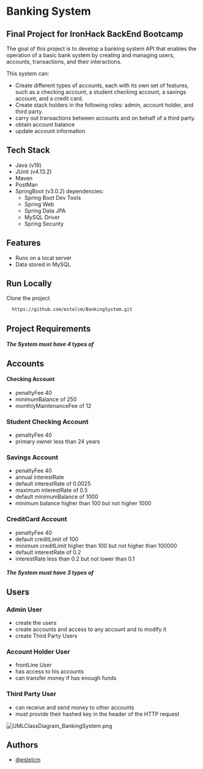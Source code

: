 
# Banking System
## Final Project for IronHack BackEnd Bootcamp

The goal of this project is to develop a banking system API that enables the operation of a basic bank system by creating and managing users, accounts, transactions, and their interactions.

This system can:
- Create different types of accounts, each with its own set of features, such as a checking account, a student checking account, a savings account, and a credit card.
- Create stack holders in the following roles: admin, account holder, and third party.
- carry out transactions between accounts and on behalf of a third party.
- obtain account balance
- update account information

## Tech Stack
- Java (v19)
- JUnit (v4.13.2)
- Maven
- PostMan
- SpringBoot (v3.0.2) dependencies:
    - Spring Boot Dev Tools
    - Spring Web
    - Spring Data JPA
    - MySQL Driver
    - Spring Security
## Features
- Runs on a local server
- Data stored in MySQL


## Run Locally

Clone the project


```bash
  https://github.com/estelcm/BankingSystem.git
```
## Project Requirements

##### The System must have 4 types of
## Accounts
#### Checking Account
- penaltyFee 40
- minimumBalance of 250
- monthlyMaintenanceFee of 12

### Student Checking Account
- penaltyFee 40
- primary owner less than 24 years

### Savings Account
- penaltyFee 40
- annual  interestRate
- default interestRate of 0.0025
- maximum interestRate of 0.5
- default minimumBalance of 1000
- minimum balance higher than 100 but not higher 1000

### CreditCard Account
- penaltyFee 40
- default creditLimit of 100
- minimum creditLimit higher than 100 but not higher than 100000
-  default interestRate of 0.2
- interestRate less than 0.2 but not lower than 0.1


##### The System must have 3 types of
## Users
### Admin User
- create the users
- create accounts and access to any account and to modify it
- create Third Party Users

### Account Holder User
- frontLine User
- has access to his accounts
- can transfer money if has enough funds

### Third Party User
- can receive and send money to other accounts
- must provide their hashed key in the header of the HTTP request

![UMLClassDiagram_BankingSystem.png](UMLClassDiagram_BankingSystem.png)


## Authors

- [@estelcm](https://github.com/estelcm)





